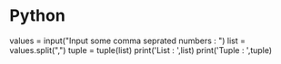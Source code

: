 # Python
values = input("Input some comma seprated numbers : ")
list = values.split(",")
tuple = tuple(list)
print('List : ',list)
print('Tuple : ',tuple)
